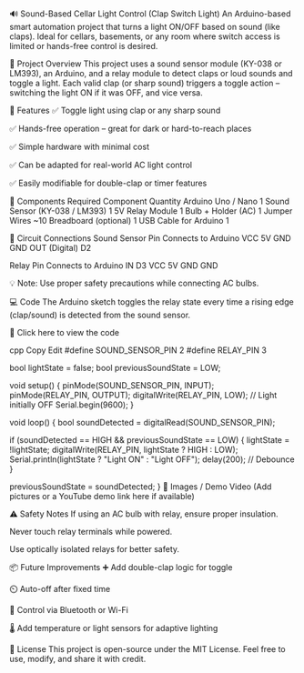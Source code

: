 🔊 Sound-Based Cellar Light Control (Clap Switch Light)
An Arduino-based smart automation project that turns a light ON/OFF based on sound (like claps). Ideal for cellars, basements, or any room where switch access is limited or hands-free control is desired.

📌 Project Overview
This project uses a sound sensor module (KY-038 or LM393), an Arduino, and a relay module to detect claps or loud sounds and toggle a light. Each valid clap (or sharp sound) triggers a toggle action – switching the light ON if it was OFF, and vice versa.

🎯 Features
✅ Toggle light using clap or any sharp sound

✅ Hands-free operation – great for dark or hard-to-reach places

✅ Simple hardware with minimal cost

✅ Can be adapted for real-world AC light control

✅ Easily modifiable for double-clap or timer features

🧰 Components Required
Component	Quantity
Arduino Uno / Nano	1
Sound Sensor (KY-038 / LM393)	1
5V Relay Module	1
Bulb + Holder (AC)	1
Jumper Wires	~10
Breadboard (optional)	1
USB Cable for Arduino	1

🔌 Circuit Connections
Sound Sensor Pin	Connects to Arduino
VCC	5V
GND	GND
OUT (Digital)	D2

Relay Pin	Connects to Arduino
IN	D3
VCC	5V
GND	GND

💡 Note: Use proper safety precautions while connecting AC bulbs.

💻 Code
The Arduino sketch toggles the relay state every time a rising edge (clap/sound) is detected from the sound sensor.

📁 Click here to view the code

cpp
Copy
Edit
#define SOUND_SENSOR_PIN 2
#define RELAY_PIN 3

bool lightState = false;
bool previousSoundState = LOW;

void setup() {
  pinMode(SOUND_SENSOR_PIN, INPUT);
  pinMode(RELAY_PIN, OUTPUT);
  digitalWrite(RELAY_PIN, LOW);  // Light initially OFF
  Serial.begin(9600);
}

void loop() {
  bool soundDetected = digitalRead(SOUND_SENSOR_PIN);

  if (soundDetected == HIGH && previousSoundState == LOW) {
    lightState = !lightState;
    digitalWrite(RELAY_PIN, lightState ? HIGH : LOW);
    Serial.println(lightState ? "Light ON" : "Light OFF");
    delay(200); // Debounce
  }

  previousSoundState = soundDetected;
}
📸 Images / Demo Video
(Add pictures or a YouTube demo link here if available)

⚠️ Safety Notes
If using an AC bulb with relay, ensure proper insulation.

Never touch relay terminals while powered.

Use optically isolated relays for better safety.

📦 Future Improvements
➕ Add double-clap logic for toggle

⏲️ Auto-off after fixed time

📱 Control via Bluetooth or Wi-Fi

🌡️ Add temperature or light sensors for adaptive lighting

📄 License
This project is open-source under the MIT License. Feel free to use, modify, and share it with credit.

